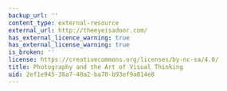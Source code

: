 ```yaml
---
backup_url: ''
content_type: external-resource
external_url: http://theeyeisadoor.com/
has_external_licence_warning: true
has_external_license_warning: true
is_broken: ''
license: https://creativecommons.org/licenses/by-nc-sa/4.0/
title: Photography and the Art of Visual Thinking
uid: 2ef1e945-36a7-48a2-ba70-b93ef9a814e8
---
```

